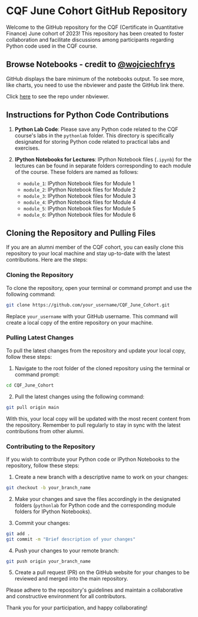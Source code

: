# CQF June Cohort GitHub Repository

Welcome to the GitHub repository for the CQF (Certificate in Quantitative Finance) June cohort of 2023! This repository has been created to foster collaboration and facilitate discussions among participants regarding Python code used in the CQF course.

## Browse Notebooks - credit to [@wojciechfrys](https://github.com/wojciechfrys)

GitHub displays the bare minimum of the notebooks output. To see more, like charts, you need to use the nbviewer and paste the GitHub link there.

Click [here](https://nbviewer.org/github/wojciechfrys/CQF_Labs/tree/master/) to see the repo under nbviewer.

## Instructions for Python Code Contributions

1. **Python Lab Code**: Please save any Python code related to the CQF course's labs in the `pythonlab` folder. This directory is specifically designated for storing Python code related to practical labs and exercises.

2. **IPython Notebooks for Lectures**: IPython Notebook files (`.ipynb`) for the lectures can be found in separate folders corresponding to each module of the course. These folders are named as follows:
   - `module_1`: IPython Notebook files for Module 1
   - `module_2`: IPython Notebook files for Module 2
   - `module_3`: IPython Notebook files for Module 3
   - `module_4`: IPython Notebook files for Module 4
   - `module_5`: IPython Notebook files for Module 5
   - `module_6`: IPython Notebook files for Module 6

## Cloning the Repository and Pulling Files

If you are an alumni member of the CQF cohort, you can easily clone this repository to your local machine and stay up-to-date with the latest contributions. Here are the steps:

### Cloning the Repository

To clone the repository, open your terminal or command prompt and use the following command:

```bash
git clone https://github.com/your_username/CQF_June_Cohort.git
```

Replace `your_username` with your GitHub username. This command will create a local copy of the entire repository on your machine.

### Pulling Latest Changes

To pull the latest changes from the repository and update your local copy, follow these steps:

1. Navigate to the root folder of the cloned repository using the terminal or command prompt:

```bash
cd CQF_June_Cohort
```

2. Pull the latest changes using the following command:

```bash
git pull origin main
```

With this, your local copy will be updated with the most recent content from the repository. Remember to pull regularly to stay in sync with the latest contributions from other alumni.

### Contributing to the Repository

If you wish to contribute your Python code or IPython Notebooks to the repository, follow these steps:

1. Create a new branch with a descriptive name to work on your changes:

```bash
git checkout -b your_branch_name
```

2. Make your changes and save the files accordingly in the designated folders (`pythonlab` for Python code and the corresponding module folders for IPython Notebooks).

3. Commit your changes:

```bash
git add .
git commit -m "Brief description of your changes"
```

4. Push your changes to your remote branch:

```bash
git push origin your_branch_name
```

5. Create a pull request (PR) on the GitHub website for your changes to be reviewed and merged into the main repository.

Please adhere to the repository's guidelines and maintain a collaborative and constructive environment for all contributors.

Thank you for your participation, and happy collaborating!
